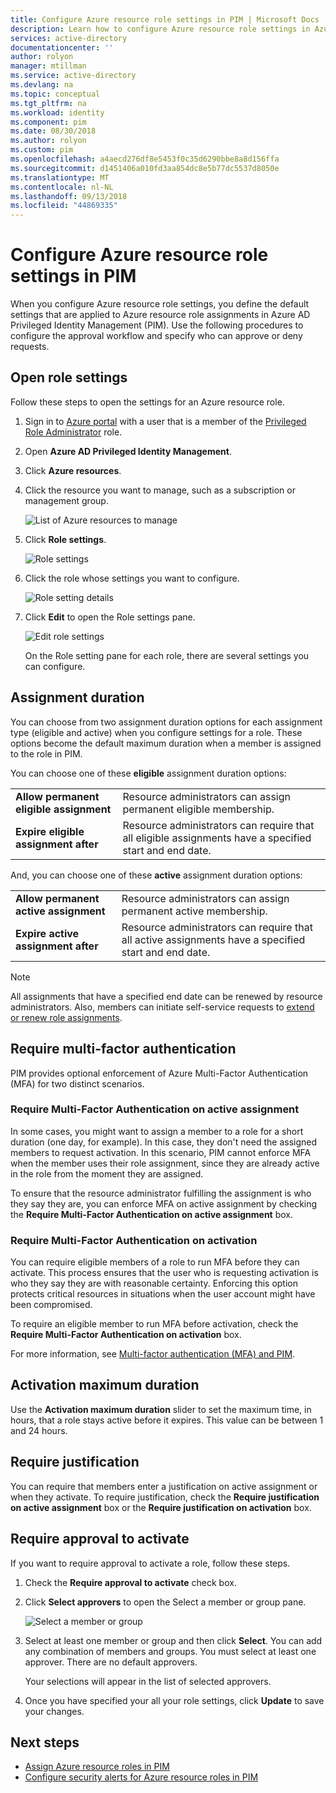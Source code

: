 ```yaml
---
title: Configure Azure resource role settings in PIM | Microsoft Docs
description: Learn how to configure Azure resource role settings in Azure AD Privileged Identity Management (PIM).
services: active-directory
documentationcenter: ''
author: rolyon
manager: mtillman
ms.service: active-directory
ms.devlang: na
ms.topic: conceptual
ms.tgt_pltfrm: na
ms.workload: identity
ms.component: pim
ms.date: 08/30/2018
ms.author: rolyon
ms.custom: pim
ms.openlocfilehash: a4aecd276df8e5453f0c35d6290bbe8a8d156ffa
ms.sourcegitcommit: d1451406a010fd3aa854dc8e5b77dc5537d8050e
ms.translationtype: MT
ms.contentlocale: nl-NL
ms.lasthandoff: 09/13/2018
ms.locfileid: "44869335"
---
```

# <a name="configure-azure-resource-role-settings-in-pim"></a>Configure Azure resource role settings in PIM

When you configure Azure resource role settings, you define the default settings that are applied to Azure resource role assignments in Azure AD Privileged Identity Management (PIM). Use the following procedures to configure the approval workflow and specify who can approve or deny requests.

## <a name="open-role-settings"></a>Open role settings

Follow these steps to open the settings for an Azure resource role.

1. Sign in to [Azure portal](https://portal.azure.com/) with a user that is a member of the [Privileged Role Administrator](../users-groups-roles/directory-assign-admin-roles.md#privileged-role-administrator) role.

1. Open **Azure AD Privileged Identity Management**.

1. Click **Azure resources**.

1. Click the resource you want to manage, such as a subscription or management group.

    ![List of Azure resources to manage](./media/pim-resource-roles-configure-role-settings/resources-list.png)

1. Click **Role settings**.

    ![Role settings](./media/pim-resource-roles-configure-role-settings/resources-role-settings.png)

1. Click the role whose settings you want to configure.

    ![Role setting details](./media/pim-resource-roles-configure-role-settings/resources-role-setting-details.png)

1. Click **Edit** to open the Role settings pane.

    ![Edit role settings](./media/pim-resource-roles-configure-role-settings/resources-role-settings-edit.png)

    On the Role setting pane for each role, there are several settings you can configure.

## <a name="assignment-duration"></a>Assignment duration

You can choose from two assignment duration options for each assignment type (eligible and active) when you configure settings for a role. These options become the default maximum duration when a member is assigned to the role in PIM.

You can choose one of these **eligible** assignment duration options:

| | |
| --- | --- |
| **Allow permanent eligible assignment** | Resource administrators can assign permanent eligible membership. |
| **Expire eligible assignment after** | Resource administrators can require that all eligible assignments have a specified start and end date. |

And, you can choose one of these **active** assignment duration options:

| | |
| --- | --- |
| **Allow permanent active assignment** | Resource administrators can assign permanent active membership. |
| **Expire active assignment after** | Resource administrators can require that all active assignments have a specified start and end date. |

> [!NOTE] 
> All assignments that have a specified end date can be renewed by resource administrators. Also, members can initiate self-service requests to [extend or renew role assignments](pim-resource-roles-renew-extend.md).

## <a name="require-multi-factor-authentication"></a>Require multi-factor authentication

PIM provides optional enforcement of Azure Multi-Factor Authentication (MFA) for two distinct scenarios.

### <a name="require-multi-factor-authentication-on-active-assignment"></a>Require Multi-Factor Authentication on active assignment

In some cases, you might want to assign a member to a role for a short duration (one day, for example). In this case, they don't need the assigned members to request activation. In this scenario, PIM cannot enforce MFA when the member uses their role assignment, since they are already active in the role from the moment they are assigned.

To ensure that the resource administrator fulfilling the assignment is who they say they are, you can enforce MFA on active assignment by checking the **Require Multi-Factor Authentication on active assignment** box.

### <a name="require-multi-factor-authentication-on-activation"></a>Require Multi-Factor Authentication on activation

You can require eligible members of a role to run MFA before they can activate. This process ensures that the user who is requesting activation is who they say they are with reasonable certainty. Enforcing this option protects critical resources in situations when the user account might have been compromised.

To require an eligible member to run MFA before activation, check the **Require Multi-Factor Authentication on activation** box.

For more information, see [Multi-factor authentication (MFA) and PIM](pim-how-to-require-mfa.md).

## <a name="activation-maximum-duration"></a>Activation maximum duration

Use the **Activation maximum duration** slider to set the maximum time, in hours, that a role stays active before it expires. This value can be between 1 and 24 hours.

## <a name="require-justification"></a>Require justification

You can require that members enter a justification on active assignment or when they activate. To require justification, check the **Require justification on active assignment** box or the **Require justification on activation** box.

## <a name="require-approval-to-activate"></a>Require approval to activate

If you want to require approval to activate a role, follow these steps.

1. Check the **Require approval to activate** check box.

1. Click **Select approvers** to open the Select a member or group pane.

    ![Select a member or group](./media/pim-resource-roles-configure-role-settings/resources-role-settings-select-approvers.png)

1. Select at least one member or group and then click **Select**. You can add any combination of members and groups. You must select at least one approver. There are no default approvers.

    Your selections will appear in the list of selected approvers.

1. Once you have specified your all your role settings, click **Update** to save your changes.

## <a name="next-steps"></a>Next steps

- [Assign Azure resource roles in PIM](pim-resource-roles-assign-roles.md)
- [Configure security alerts for Azure resource roles in PIM](pim-resource-roles-configure-alerts.md)
